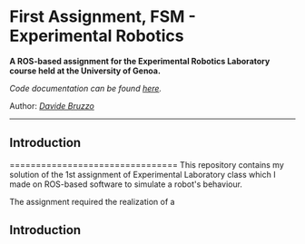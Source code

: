 First Assignment, FSM - Experimental Robotics
================================
**A ROS-based assignment for the Experimental Robotics Laboratory course held at the University of Genoa.**

*Code documentation can be found [here](https://davidebruzzo.github.io/assignment_FinalStateMachine/).*

Author: [*Davide Bruzzo*](mailto:davide.brzo@gmail.com?subject=[GitHub]%20Source%20Han%20Sans)

****************************
## Introduction
================================
This repository contains my solution of the 1st assignment of Experimental Laboratory class which I made on ROS-based software to simulate a robot's behaviour.

The assignment required the realization of a 
## Introduction <a name="introduction"></a>
